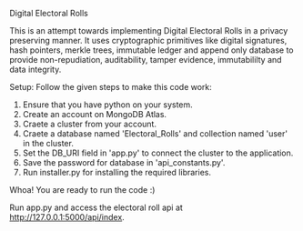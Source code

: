 Digital Electoral Rolls

This is an attempt towards implementing Digital Electoral Rolls in a privacy preserving manner. It uses cryptographic primitives like digital signatures, hash pointers, merkle trees, immutable ledger and append only database to provide non-repudiation, auditability, tamper evidence, immutabililty and data integrity.  

Setup: 
Follow the given steps to make this code work: 

1. Ensure that you have python on your system.
2. Create an account on MongoDB Atlas.
3. Craete a cluster from your account.
4. Craete a database named 'Electoral_Rolls' and collection named 'user' in the cluster.
5. Set the DB_URI field in 'app.py' to connect the cluster to the application.
6. Save the password for database in 'api_constants.py'.
7. Run installer.py for installing the required libraries.

Whoa! You are ready to run the code :)

Run app.py and access the electoral roll api at http://127.0.0.1:5000/api/index.
